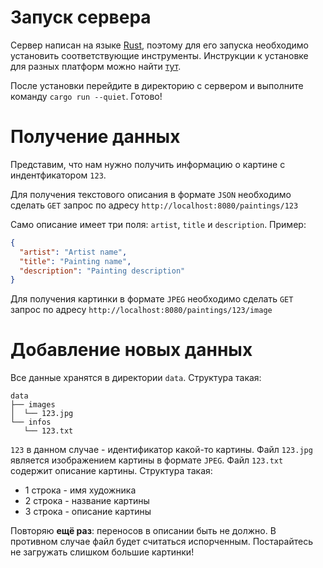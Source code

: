 # Запуск сервера

Сервер написан на языке [Rust](https://www.rust-lang.org/ru/), поэтому для его запуска необходимо установить соответствующие инструменты. Инструкции к установке для разных платформ можно найти [тут](https://doc.rust-lang.org/cargo/getting-started/installation).

После установки перейдите в директорию с сервером и выполните команду `cargo run --quiet`. Готово!

# Получение данных

Представим, что нам нужно получить информацию о картине с индентфикатором `123`.

Для получения текстового описания в формате `JSON` необходимо сделать `GET` запрос по адресу
`http://localhost:8080/paintings/123`

Само описание имеет три поля: `artist`, `title` и `description`. Пример:

```json
{
  "artist": "Artist name",
  "title": "Painting name",
  "description": "Painting description"
}
```

Для получения картинки в формате `JPEG` необходимо сделать `GET` запрос по адресу
`http://localhost:8080/paintings/123/image`

# Добавление новых данных

Все данные хранятся в директории `data`. Структура такая:

```
data
├── images
│  └── 123.jpg
└── infos
   └── 123.txt
```

`123` в данном случае - идентификатор какой-то картины.
Файл `123.jpg` является изображением картины в формате `JPEG`.
Файл `123.txt` содержит описание картины. Структура такая:

- 1 строка - имя художника
- 2 строка - название картины
- 3 строка - описание картины

Повторяю **ещё раз**: переносов в описании быть не должно. В противном случае файл будет считаться испорченным.
Постарайтесь не загружать слишком большие картинки!
